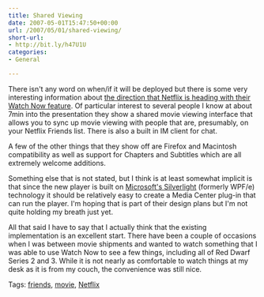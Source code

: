 ```yaml
---
title: Shared Viewing
date: 2007-05-01T15:47:50+00:00
url: /2007/05/01/shared-viewing/
short-url:
- http://bit.ly/h47U1U
categories:
- General

---
```

<div class='microid-mailto+http:sha1:b9cc5e04a13ff71846d62257dfcd1bc3c245b148'>

There isn't any word on when/if it will be deployed but there is some very interesting information about <a href="http://www.hackingnetflix.com/2007/05/netflix_demos_s.html">the direction that Netflix is heading with their Watch Now feature</a>. Of particular interest to several people I know at about 7min into the presentation they show a shared movie viewing interface that allows you to sync up movie viewing with people that are, presumably, on your Netflix Friends list. There is also a built in IM client for chat.

A few of the other things that they show off are Firefox and Macintosh compatibility as well as support for Chapters and Subtitles which are all extremely welcome additions.

Something else that is not stated, but I think is at least somewhat implicit is that since the new player is built on <a href="http://www.microsoft.com/silverlight">Microsoft's Silverlight</a> (formerly WPF/e) technology it should be relatively easy to create a Media Center plug-in that can run the player. I'm hoping that is part of their design plans but I'm not quite holding my breath just yet.

All that said I have to say that I actually think that the existing implementation is an excellent start. There have been a couple of occasions when I was between movie shipments and wanted to watch something that I was able to use Watch Now to see a few things, including all of Red Dwarf Series 2 and 3. While it is not nearly as comfortable to watch things at my desk as it is from my couch, the convenience was still nice.

</div>

<div class="st-post-tags">
Tags: <a href="http://www.cavort.org/tag/friends/" title="friends" rel="tag">friends</a>, <a href="http://www.cavort.org/tag/movie/" title="movie" rel="tag">movie</a>, <a href="http://www.cavort.org/tag/netflix/" title="Netflix" rel="tag">Netflix</a><br />
</div>